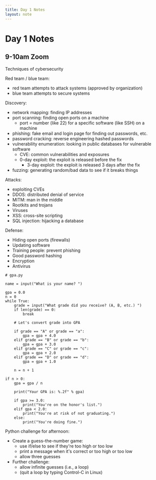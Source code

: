 ```yaml
---
title: Day 1 Notes
layout: note
---
```


# Day 1 Notes

## 9-10am Zoom

Techniques of cybersecurity

Red team / blue team:

- red team attempts to attack systems (approved by organization)
- blue team attempts to secure systems

Discovery:

- network mapping: finding IP addresses
- port scanning: finding open ports on a machine
  - port = number (like 22) for a specific software (like SSH) on a machine
- phishing: fake email and login page for finding out passwords, etc.
- password cracking: reverse engineering hashed passwords
- vulnerability enumeration: looking in public databases for vulnerable software
  - CVE: common vulnerabilities and exposures
  - 0-day exploit: the exploit is released before the fix
    - 3-day exploit: the exploit is released 3 days after the fix
- fuzzing: generating random/bad data to see if it breaks things

Attacks:

- exploiting CVEs
- DDOS: distributed denial of service
- MITM: man in the middle
- Rootkits and trojans
- Viruses
- XSS: cross-site scripting
- SQL injection: hijacking a database

Defense:

- Hiding open ports (firewalls)
- Updating software
- Training people: prevent phishing
- Good password hashing
- Encryption
- Antivirus


```
# gpa.py

name = input("What is your name? ")

gpa = 0.0
n = 0
while True:
	grade = input("What grade did you receive? (A, B, etc.) ")
	if len(grade) == 0:
		break

	# Let's convert grade into GPA

	if grade == "A" or grade == "a":
		gpa = gpa + 4.0
	elif grade == "B" or grade == "b":
		gpa = gpa + 3.0
	elif grade == "C" or grade == "c":
		gpa = gpa + 2.0
	elif grade == "D" or grade == "d":
		gpa = gpa + 1.0

	n = n + 1

if n > 0:
	gpa = gpa / n

	print("Your GPA is: %.2f" % gpa)

	if gpa >= 3.0:
		print("You're on the honor's list.")
	elif gpa < 2.0:
		print("You're at risk of not graduating.")
	else:
		print("You're doing fine.")
```

Python challenge for afternoon:

- Create a guess-the-number game:
  - use if/else to see if they're too high or too low
  - print a message when it's correct or too high or too low
  - allow three guesses
- Further challenge:
  - allow infinite guesses (i.e., a loop)
  - (quit a loop by typing Control-C in Linux)

